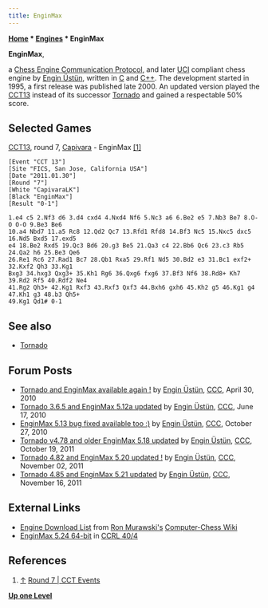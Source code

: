 ```yaml
---
title: EnginMax
---
```

**[Home](Home "Home") * [Engines](Engines "Engines") * EnginMax**

**EnginMax**,

a [Chess Engine Communication Protocol](Chess_Engine_Communication_Protocol "Chess Engine Communication Protocol"), and later [UCI](UCI "UCI") compliant chess engine by [Engin Üstün](Engin_%C3%9Cst%C3%BCn "Engin Üstün"), written in [C](C "C") and [C++](Cpp "Cpp").
The development started in 1995, a first release was published late 2000. An updated version played the [CCT13](CCT13 "CCT13") instead of its successor [Tornado](Tornado "Tornado") and gained a respectable 50% score.

## Selected Games

[CCT13](CCT13 "CCT13"), round 7, [Capivara](Capivara "Capivara") - EnginMax <a id="cite-note-1" href="#cite-ref-1">[1]</a>

```
[Event "CCT 13"]
[Site "FICS, San Jose, California USA"]
[Date "2011.01.30"]
[Round "7"]
[White "CapivaraLK"]
[Black "EnginMax"]
[Result "0-1"]

1.e4 c5 2.Nf3 d6 3.d4 cxd4 4.Nxd4 Nf6 5.Nc3 a6 6.Be2 e5 7.Nb3 Be7 8.O-O O-O 9.Be3 Be6 
10.a4 Nbd7 11.a5 Rc8 12.Qd2 Qc7 13.Rfd1 Rfd8 14.Bf3 Nc5 15.Nxc5 dxc5 16.Nd5 Bxd5 17.exd5 
e4 18.Be2 Rxd5 19.Qc3 Bd6 20.g3 Be5 21.Qa3 c4 22.Bb6 Qc6 23.c3 Rb5 24.Qa2 h6 25.Be3 Qe6 
26.Re1 Rc6 27.Rad1 Bc7 28.Qb1 Rxa5 29.Rf1 Nd5 30.Bd2 e3 31.Bc1 exf2+ 32.Kxf2 Qh3 33.Kg1 
Bxg3 34.hxg3 Qxg3+ 35.Kh1 Rg6 36.Qxg6 fxg6 37.Bf3 Nf6 38.Rd8+ Kh7 39.Rd2 Rf5 40.Rdf2 Ne4 
41.Rg2 Qh3+ 42.Kg1 Rxf3 43.Rxf3 Qxf3 44.Bxh6 gxh6 45.Kh2 g5 46.Kg1 g4 47.Kh1 g3 48.b3 Qh5+ 
49.Kg1 Qd1# 0-1

```

## See also

- [Tornado](Tornado "Tornado")

## Forum Posts

- [Tornado and EnginMax available again !](http://www.talkchess.com/forum/viewtopic.php?t=34081) by [Engin Üstün](Engin_%C3%9Cst%C3%BCn "Engin Üstün"), [CCC](CCC "CCC"), April 30, 2010
- [Tornado 3.6.5 and EnginMax 5.12a updated](http://www.talkchess.com/forum/viewtopic.php?t=34987) by [Engin Üstün](Engin_%C3%9Cst%C3%BCn "Engin Üstün"), [CCC](CCC "CCC"), June 17, 2010
- [EnginMax 5.13 bug fixed available too :)](http://www.talkchess.com/forum/viewtopic.php?t=36508) by [Engin Üstün](Engin_%C3%9Cst%C3%BCn "Engin Üstün"), [CCC](CCC "CCC"), October 27, 2010
- [Tornado v4.78 and older EnginMax 5.18 updated](http://www.talkchess.com/forum/viewtopic.php?t=40831) by [Engin Üstün](Engin_%C3%9Cst%C3%BCn "Engin Üstün"), [CCC](CCC "CCC"), October 19, 2011
- [Tornado 4.82 and EnginMax 5.20 updated !](http://www.talkchess.com/forum/viewtopic.php?t=40979) by [Engin Üstün](Engin_%C3%9Cst%C3%BCn "Engin Üstün"), [CCC](CCC "CCC"), November 02, 2011
- [Tornado 4.85 and EnginMax 5.21 updated](http://www.talkchess.com/forum/viewtopic.php?t=41107) by [Engin Üstün](Engin_%C3%9Cst%C3%BCn "Engin Üstün"), [CCC](CCC "CCC"), November 16, 2011

## External Links

- [Engine Download List](http://www.computer-chess.org/doku.php?id=computer_chess:wiki:download:engine_download_list) from [Ron Murawski's](Ron_Murawski "Ron Murawski") [Computer-Chess Wiki](http://computer-chess.org/doku.php?id=home)
- [EnginMax 5.24 64-bit](http://ccrl.chessdom.com/ccrl/404/cgi/engine_details.cgi?print=Details&eng=EnginMax+5.24+64-bit) in [CCRL 40/4](CCRL "CCRL")

## References

1. <a id="cite-ref-1" href="#cite-note-1">↑</a> [Round 7 | CCT Events](http://www.cctchess.com/previous-events/cct-13/results/round-7/)

**[Up one Level](Engines "Engines")**


